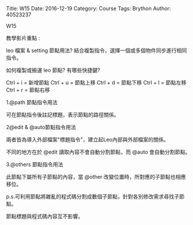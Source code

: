 Title: W15 
Date: 2016-12-19 
Category: Course
Tags: Brython
Author: 40523237

W15

 教學影片重點 : 

leo 檔案 & setting 節點用法?
結合複製指令，選擇一個或多個物件同步進行相同指令。

如何複製或搬運 leo 節點? 有哪些快捷鍵?

Ctrl + i = 新增節點 
Ctrl + u = 節點上移 
Ctrl + d = 節點下移 
Ctrl + l = 節點左移 
Ctrl + r = 節點右移

1.@path 節點指令用法

可在節點指令後註記標題，表示節點的路徑關係。

2@edit & @auto節點指令用法

兩者皆為導入外部檔案"標題指令"，建立起Leo內部與外部檔案的關係。

不同的地方在於 @edit 讀取內容不會自動分割節點，而 @auto 會自動分割節點。

3.@others 節點指令用法

此節點下屬所有子節點的內容，當 @other 改變位置時，所對應的子節點也相應移位。

p.s.可利用節點將雜亂的程式碼分割成數個子節點，針對各別修改需求尋找子節點。

節點標題與程式碼內容互不影響。
